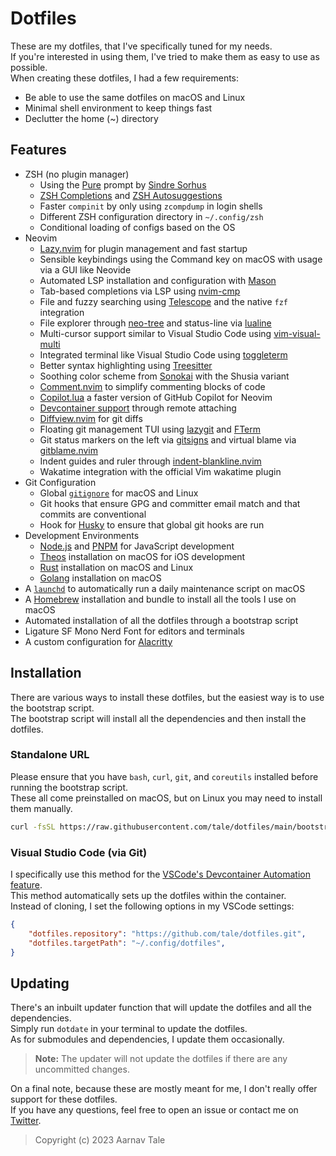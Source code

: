 # Dotfiles

These are my dotfiles, that I've specifically tuned for my needs.<br>
If you're interested in using them, I've tried to make them as easy to use as possible.<br>
When creating these dotfiles, I had a few requirements:

- Be able to use the same dotfiles on macOS and Linux
- Minimal shell environment to keep things fast
- Declutter the home (~) directory

## Features

- ZSH (no plugin manager)
  - Using the [Pure](https://github.com/sindresorhus/pure) prompt by [Sindre Sorhus](https://sindresorhus.com)
  - [ZSH Completions](https://github.com/zsh-users/zsh-completions) and [ZSH Autosuggestions](https://github.com/zsh-users/zsh-autosuggestions)
  - Faster `compinit` by only using `zcompdump` in login shells
  - Different ZSH configuration directory in `~/.config/zsh`
  - Conditional loading of configs based on the OS
- Neovim
  - [Lazy.nvim](https://github.com/folke/lazy.nvim) for plugin management and fast startup
  - Sensible keybindings using the Command key on macOS with usage via a GUI like Neovide
  - Automated LSP installation and configuration with [Mason](https://github.com/williamboman/mason.nvim)
  - Tab-based completions via LSP using [nvim-cmp](https://github.com/hrsh7th/nvim-cmp)
  - File and fuzzy searching using [Telescope](https://github.com/nvim-telescope/telescope.nvim) and the native `fzf` integration
  - File explorer through [neo-tree](https://github.com/nvim-neo-tree/neo-tree.nvim) and status-line via [lualine](https://github.com/nvim-lualine/lualine.nvim)
  - Multi-cursor support similar to Visual Studio Code using [vim-visual-multi](https://github.com/mg979/vim-visual-multi)
  - Integrated terminal like Visual Studio Code using [toggleterm](https://github.com/akinsho/toggleterm.nvim)
  - Better syntax highlighting using [Treesitter](https://github.com/nvim-treesitter/nvim-treesitter)
  - Soothing color scheme from [Sonokai](https://github.com/sainnhe/sonokai) with the Shusia variant
  - [Comment.nvim](https://github.com/numToStr/Comment.nvim) to simplify commenting blocks of code
  - [Copilot.lua](https://github.com/zbirenbaum/copilot.lua) a faster version of GitHub Copilot for Neovim
  - [Devcontainer support](https://codeberg.org/esensar/nvim-dev-container) through remote attaching
  - [Diffview.nvim](https://github.com/sindrets/diffview.nvim) for git diffs
  - Floating git management TUI using [lazygit](https://github.com/jesseduffield/lazygit) and [FTerm](https://github.com/numToStr/FTerm.nvim)
  - Git status markers on the left via [gitsigns](https://github.com/lewis6991/gitsigns.nvim) and virtual blame via [gitblame.nvim](https://github.com/f-person/git-blame.nvim)
  - Indent guides and ruler through [indent-blankline.nvim](https://github.com/lukas-reineke/indent-blankline.nvim)
  - Wakatime integration with the official Vim wakatime plugin
- Git Configuration
  - Global [`gitignore`](./config/git/.gitignore) for macOS and Linux
  - Git hooks that ensure GPG and committer email match and that commits are conventional
  - Hook for [Husky](https://github.com/typicode/husky) to ensure that global git hooks are run
- Development Environments
  - [Node.js](https://nodejs.org) and [PNPM](https://pnpm.io) for JavaScript development
  - [Theos](https://github.com/theos/theos) installation on macOS for iOS development
  - [Rust](https://www.rust-lang.org) installation on macOS and Linux
  - [Golang](https://golang.org) installation on macOS
- A [`launchd`](https://www.launchd.info) to automatically run a daily maintenance script on macOS
- A [Homebrew](https://brew.sh) installation and bundle to install all the tools I use on macOS
- Automated installation of all the dotfiles through a bootstrap script
- Ligature SF Mono Nerd Font for editors and terminals
- A custom configuration for [Alacritty](https://alacritty.org)

## Installation

There are various ways to install these dotfiles, but the easiest way is to use the bootstrap script.<br>
The bootstrap script will install all the dependencies and then install the dotfiles.

### Standalone URL

Please ensure that you have `bash`, `curl`, `git`, and `coreutils` installed before running the bootstrap script.<br>
These all come preinstalled on macOS, but on Linux you may need to install them manually.

```sh
curl -fsSL https://raw.githubusercontent.com/tale/dotfiles/main/bootstrap.sh | bash -
```

### Visual Studio Code (via Git)

I specifically use this method for the [VSCode's Devcontainer Automation feature](https://code.visualstudio.com/docs/devcontainers/containers#_personalizing-with-dotfile-repositories).<br>
This method automatically sets up the dotfiles within the container.<br>
Instead of cloning, I set the following options in my VSCode settings:

```json
{
    "dotfiles.repository": "https://github.com/tale/dotfiles.git",
    "dotfiles.targetPath": "~/.config/dotfiles",
}
```

## Updating

There's an inbuilt updater function that will update the dotfiles and all the dependencies.<br>
Simply run `dotdate` in your terminal to update the dotfiles.<br>
As for submodules and dependencies, I update them occasionally.

> **Note:** The updater will not update the dotfiles if there are any uncommitted changes.

On a final note, because these are mostly meant for me, I don't really offer support for these dotfiles.<br>
If you have any questions, feel free to open an issue or contact me on [Twitter](https://twitter.com/aarnavtale).
> Copyright (c) 2023 Aarnav Tale
